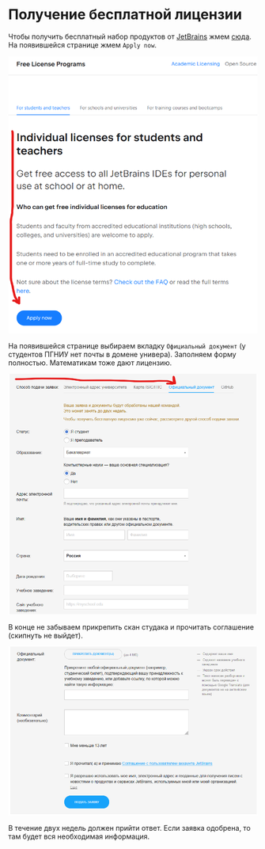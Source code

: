 # Получение бесплатной лицензии
Чтобы получить бесплатный набор продуктов от [JetBrains][jetbrains] жмем [сюда][get-licenses]. На появившейся странице жмем `Apply now`.

![Получение бесплатной лицензии][pic1]

На появившейся странице выбираем вкладку `Официальный документ` (у студентов ПГНИУ нет почты в домене универа). Заполняем форму полностью. Математикам тоже дают лицензию.

![Форма заявки][pic2]


В конце не забываем прикрепить скан студака и прочитать соглашение (скипнуть не выйдет).

![Подача заявки][pic3]

В течение двух недель должен прийти ответ. Если заявка одобрена, то там будет вся необходимая информация.

[pic1]: ./sources/free-license.png
[pic2]: ./sources/free-license-2.png
[pic3]: ./sources/free-license-3.png

[jetbrains]: https://www.jetbrains.com
[get-licenses]: https://www.jetbrains.com/community/education/#students